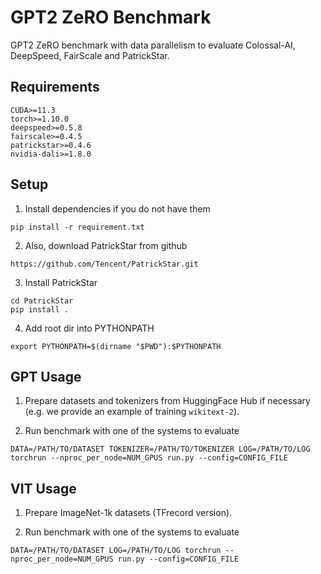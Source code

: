 # GPT2 ZeRO Benchmark
GPT2 ZeRO benchmark with data parallelism to evaluate Colossal-AI, DeepSpeed, FairScale and PatrickStar.

## Requirements
```
CUDA>=11.3
torch>=1.10.0
deepspeed>=0.5.8
fairscale>=0.4.5
patrickstar>=0.4.6
nvidia-dali>=1.8.0
```

## Setup
1. Install dependencies if you do not have them
```
pip install -r requirement.txt
```
2. Also, download PatrickStar from github
```
https://github.com/Tencent/PatrickStar.git
```
3. Install PatrickStar
```
cd PatrickStar
pip install .
```
4. Add root dir into PYTHONPATH
```
export PYTHONPATH=$(dirname "$PWD"):$PYTHONPATH
```

## GPT Usage

1. Prepare datasets and tokenizers from HuggingFace Hub if necessary (e.g. we provide an example of training `wikitext-2`).

2. Run benchmark with one of the systems to evaluate
```
DATA=/PATH/TO/DATASET TOKENIZER=/PATH/TO/TOKENIZER LOG=/PATH/TO/LOG torchrun --nproc_per_node=NUM_GPUS run.py --config=CONFIG_FILE
```

## VIT Usage
1. Prepare ImageNet-1k datasets (TFrecord version).

2. Run benchmark with one of the systems to evaluate
```
DATA=/PATH/TO/DATASET LOG=/PATH/TO/LOG torchrun --nproc_per_node=NUM_GPUS run.py --config=CONFIG_FILE
```
